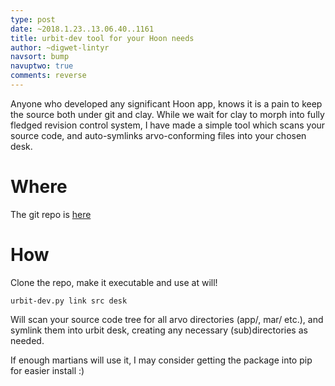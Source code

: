 ```yaml
---
type: post
date: ~2018.1.23..13.06.40..1161
title: urbit-dev tool for your Hoon needs
author: ~digwet-lintyr
navsort: bump
navuptwo: true
comments: reverse
---
```


Anyone who developed any significant Hoon app, knows it is a pain to keep 
the source both under git and clay. While we wait for clay to morph into fully fledged revision control system, I have made a simple tool which scans your source code, and auto-symlinks arvo-conforming files into your chosen desk.

# Where

The git repo is [here](https://github.com/mikolajpp/urbit-dev/blob/master/urbit-dev.py)

# How

Clone the repo, make it executable and use at will!

`urbit-dev.py link src desk`

Will scan your source code tree for all arvo directories (app/, mar/ etc.), and symlink them into urbit desk, creating any necessary (sub)directories as needed. 

If enough martians will use it, I may consider getting the package into pip for easier install :)
